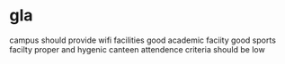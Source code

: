 # gla
campus should provide wifi facilities
good academic faciity
good sports facilty
proper and hygenic canteen
attendence criteria should be low
